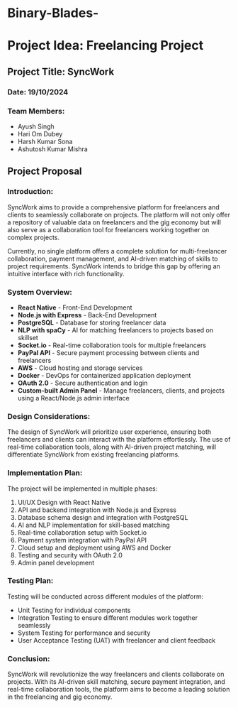 # Binary-Blades-
<h1>Project Idea: Freelancing Project</h1>
    <h2>Project Title: SyncWork</h2>
    <h3>Date: 19/10/2024</h3>
    <h3>Team Members:</h3>
    <ul>
        <li>Ayush Singh</li>
        <li>Hari Om Dubey</li>
        <li>Harsh Kumar Sona</li>
        <li>Ashutosh Kumar Mishra</li>
    </ul>
    <h2>Project Proposal</h2>
    <h3>Introduction:</h3>
    <p>
        SyncWork aims to provide a comprehensive platform for freelancers and clients to seamlessly collaborate on projects. 
        The platform will not only offer a repository of valuable data on freelancers and the gig economy but will also serve 
        as a collaboration tool for freelancers working together on complex projects.
    </p>
    <p>
        Currently, no single platform offers a complete solution for multi-freelancer collaboration, payment management, 
        and AI-driven matching of skills to project requirements. SyncWork intends to bridge this gap by offering an 
        intuitive interface with rich functionality.
    </p>
    <h3>System Overview:</h3>
    <ul>
        <li><strong>React Native</strong> - Front-End Development</li>
        <li><strong>Node.js with Express</strong> - Back-End Development</li>
        <li><strong>PostgreSQL</strong> - Database for storing freelancer data</li>
        <li><strong>NLP with spaCy</strong> - AI for matching freelancers to projects based on skillset</li>
        <li><strong>Socket.io</strong> - Real-time collaboration tools for multiple freelancers</li>
        <li><strong>PayPal API</strong> - Secure payment processing between clients and freelancers</li>
        <li><strong>AWS</strong> - Cloud hosting and storage services</li>
        <li><strong>Docker</strong> - DevOps for containerized application deployment</li>
        <li><strong>OAuth 2.0</strong> - Secure authentication and login</li>
        <li><strong>Custom-built Admin Panel</strong> - Manage freelancers, clients, and projects using a React/Node.js admin interface</li>
    </ul>
    <h3>Design Considerations:</h3>
    <p>
        The design of SyncWork will prioritize user experience, ensuring both freelancers and clients can interact 
        with the platform effortlessly. The use of real-time collaboration tools, along with AI-driven project matching, 
        will differentiate SyncWork from existing freelancing platforms.
    </p>
    <h3>Implementation Plan:</h3>
    <p>
        The project will be implemented in multiple phases:
    </p>
    <ol>
        <li>UI/UX Design with React Native</li>
        <li>API and backend integration with Node.js and Express</li>
        <li>Database schema design and integration with PostgreSQL</li>
        <li>AI and NLP implementation for skill-based matching</li>
        <li>Real-time collaboration setup with Socket.io</li>
        <li>Payment system integration with PayPal API</li>
        <li>Cloud setup and deployment using AWS and Docker</li>
        <li>Testing and security with OAuth 2.0</li>
        <li>Admin panel development</li>
    </ol>
    <h3>Testing Plan:</h3>
    <p>
        Testing will be conducted across different modules of the platform:
    </p>
    <ul>
        <li>Unit Testing for individual components</li>
        <li>Integration Testing to ensure different modules work together seamlessly</li>
        <li>System Testing for performance and security</li>
        <li>User Acceptance Testing (UAT) with freelancer and client feedback</li>
    </ul>
    <h3>Conclusion:</h3>
    <p>
        SyncWork will revolutionize the way freelancers and clients collaborate on projects. With its AI-driven skill matching, 
        secure payment integration, and real-time collaboration tools, the platform aims to become a leading solution in the 
        freelancing and gig economy.
    </p>

